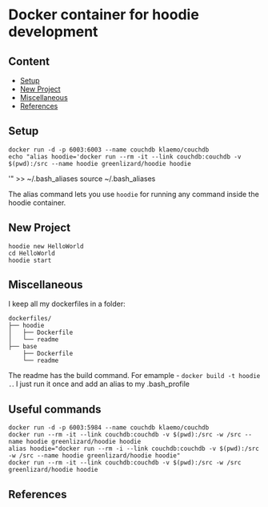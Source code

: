 # Docker container for hoodie development


## Content

* [Setup](#setup)
* [New Project](#new-project)
* [Miscellaneous](#miscellaneous)
* [References](#references)


## Setup

    docker run -d -p 6003:6003 --name couchdb klaemo/couchdb
    echo "alias hoodie='docker run --rm -it --link couchdb:couchdb -v $(pwd):/src --name hoodie greenlizard/hoodie hoodie
'" >> ~/.bash_aliases
    source ~/.bash_aliases

The alias command lets you use `hoodie` for running any command inside the hoodie container.

## New Project

    hoodie new HelloWorld
    cd HelloWorld
    hoodie start
    
## Miscellaneous

I keep all my dockerfiles in a folder:

    dockerfiles/
    ├── hoodie
    │   ├── Dockerfile
    │   └── readme
    ├── base
        ├── Dockerfile
        └── readme
    

The readme has the build command. For emample - `docker build -t hoodie .`. I just run it once and add an alias to my .bash_profile

## Useful commands

    docker run -d -p 6003:5984 --name couchdb klaemo/couchdb
    docker run --rm -it --link couchdb:couchdb -v $(pwd):/src -w /src --name hoodie greenlizard/hoodie hoodie
    alias hoodie="docker run --rm -i --link couchdb:couchdb -v $(pwd):/src -w /src --name hoodie greenlizard/hoodie hoodie"
    docker run --rm -it --link couchdb:couchdb -v $(pwd):/src -w /src greenlizard/hoodie hoodie

## References
